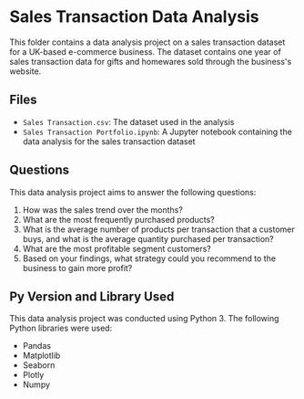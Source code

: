 # Sales Transaction Data Analysis

This folder contains a data analysis project on a sales transaction dataset for a UK-based e-commerce business. The dataset contains one year of sales transaction data for gifts and homewares sold through the business's website.

## Files

- `Sales Transaction.csv`: The dataset used in the analysis
- `Sales Transaction Portfolio.ipynb`: A Jupyter notebook containing the data analysis for the sales transaction dataset

## Questions

This data analysis project aims to answer the following questions:

1. How was the sales trend over the months?
2. What are the most frequently purchased products?
3. What is the average number of products per transaction that a customer buys, and what is the average quantity purchased per transaction?
4. What are the most profitable segment customers?
5. Based on your findings, what strategy could you recommend to the business to gain more profit?

## Py Version and Library Used

This data analysis project was conducted using Python 3. The following Python libraries were used:

- Pandas
- Matplotlib
- Seaborn
- Plotly
- Numpy